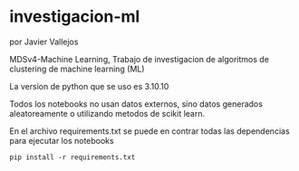 # investigacion-ml
por Javier Vallejos

MDSv4-Machine Learning, Trabajo de investigacion de algoritmos de clustering de machine learning (ML)

La version de python que se uso es 3.10.10

Todos los notebooks no usan datos externos, sino datos generados aleatoreamente o utilizando metodos de scikit learn. 

En el archivo requirements.txt se puede en contrar todas las dependencias para ejecutar los notebooks

```
pip install -r requirements.txt
```
